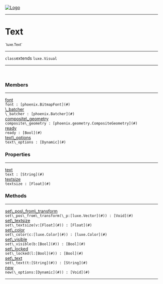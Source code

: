 
[![Logo](../../images/logo.png)](../../api/index.html)

---



<h1>Text</h1>
<small>`luxe.Text`</small>



---

`class`extends <code><span>luxe.Visual</span></code>

---

&nbsp;
&nbsp;



<h3>Members</h3> <hr/><span class="member apipage">
                <a name="font"><a class="lift" href="#font">font</a></a><div class="clear"></div><code class="signature apipage">font : [phoenix.BitmapFont](#)</code><br/></span>
            <span class="small_desc_flat"></span><span class="member apipage">
                <a name="_batcher"><a class="lift" href="#_batcher">\_batcher</a></a><div class="clear"></div><code class="signature apipage">\_batcher : [phoenix.Batcher](#)</code><br/></span>
            <span class="small_desc_flat"></span><span class="member apipage">
                <a name="composite_geometry"><a class="lift" href="#composite_geometry">composite\_geometry</a></a><div class="clear"></div><code class="signature apipage">composite\_geometry : [phoenix.geometry.CompositeGeometry](#)</code><br/></span>
            <span class="small_desc_flat"></span><span class="member apipage">
                <a name="ready"><a class="lift" href="#ready">ready</a></a><div class="clear"></div><code class="signature apipage">ready : [Bool](#)</code><br/></span>
            <span class="small_desc_flat"></span><span class="member apipage">
                <a name="text_options"><a class="lift" href="#text_options">text\_options</a></a><div class="clear"></div><code class="signature apipage">text\_options : [Dynamic](#)</code><br/></span>
            <span class="small_desc_flat"></span>



<h3>Properties</h3> <hr/><span class="member apipage">
                <a name="text"><a class="lift" href="#text">text</a></a> <div class="clear"></div><code class="signature apipage">text : [String](#)</code><br/></span>
            <span class="small_desc_flat"></span><span class="member apipage">
                <a name="textsize"><a class="lift" href="#textsize">textsize</a></a> <div class="clear"></div><code class="signature apipage">textsize : [Float](#)</code><br/></span>
            <span class="small_desc_flat"></span>



<h3>Methods</h3> <hr/><span class="method apipage">
            <a name="set_pos_from_transform"><a class="lift" href="#set_pos_from_transform">set\_pos\_from\_transform</a></a> <div class="clear"></div><code class="signature apipage">set\_pos\_from\_transform(\_p:[luxe.Vector](#)<span></span>) : [Void](#)</code><br/><span class="small_desc_flat"></span>
        </span>
    <span class="method apipage">
            <a name="set_textsize"><a class="lift" href="#set_textsize">set\_textsize</a></a> <div class="clear"></div><code class="signature apipage">set\_textsize(v:[Float](#)<span></span>) : [Float](#)</code><br/><span class="small_desc_flat"></span>
        </span>
    <span class="method apipage">
            <a name="set_color"><a class="lift" href="#set_color">set\_color</a></a> <div class="clear"></div><code class="signature apipage">set\_color(c:[luxe.Color](#)<span></span>) : [luxe.Color](#)</code><br/><span class="small_desc_flat"></span>
        </span>
    <span class="method apipage">
            <a name="set_visible"><a class="lift" href="#set_visible">set\_visible</a></a> <div class="clear"></div><code class="signature apipage">set\_visible(b:[Bool](#)<span></span>) : [Bool](#)</code><br/><span class="small_desc_flat"></span>
        </span>
    <span class="method apipage">
            <a name="set_locked"><a class="lift" href="#set_locked">set\_locked</a></a> <div class="clear"></div><code class="signature apipage">set\_locked(l:[Bool](#)<span></span>) : [Bool](#)</code><br/><span class="small_desc_flat"></span>
        </span>
    <span class="method apipage">
            <a name="set_text"><a class="lift" href="#set_text">set\_text</a></a> <div class="clear"></div><code class="signature apipage">set\_text(t:[String](#)<span></span>) : [String](#)</code><br/><span class="small_desc_flat"></span>
        </span>
    <span class="method apipage">
            <a name="new"><a class="lift" href="#new">new</a></a> <div class="clear"></div><code class="signature apipage">new(\_options:[Dynamic](#)<span></span>) : [Void](#)</code><br/><span class="small_desc_flat"></span>
        </span>
    





---

&nbsp;
&nbsp;
&nbsp;
&nbsp;